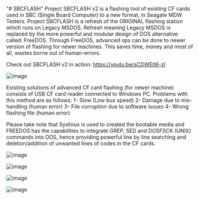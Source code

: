 "# SBCFLASH" 
Project SBCFLASH v2 is a flashing tool of existing CF cards used in SBC (Single Board Computer) to a new format, in Seagate MDW Testers.
Project SBCFLASH is a refresh of the ORIGINAL flashing station which runs on Legacy MSDOS. Refresh meaning Legacy MSDOS is replaced by the more powerful and modular
design of DOS alternative called: FreeDOS. Through FreeDOS, advanced ops can be done to newer version of flashing for newer machines. This saves time, money and most of all, wastes borne out of human-errors.

Check out SBCFLASH v2 in action: https://youtu.be/sCDWElt6-zI

![image](https://user-images.githubusercontent.com/18409384/233259957-c7bb8fae-c204-471e-b17b-ca80671b3915.png)


Existing solutions of advanced CF card flashing (for newer machine) consists of USB CF card reader connected to Windows PC. Problems with this method are as follows:
  1- Slow (Low bus speed)
  2- Damage due to mis-handling (human error)
  3- File corruption due to software issues
  4- Wrong flashing file (human error)
  
Please take note that Syslinux is used to created the bootable media and FREEDOS has the capabilities to integrate GREP, SED and DOSFSCK (UNIX) commands into DOS, hence providing powerful line by line searching and deletion/addition of unwanted lines of codes in the CF cards.

![image](https://user-images.githubusercontent.com/18409384/233261393-e6ea67c8-7231-48c3-9876-ff4d26090991.png)

![image](https://user-images.githubusercontent.com/18409384/233261722-b7c35e50-1d17-406c-8990-56f3e6f61138.png)

![image](https://user-images.githubusercontent.com/18409384/233271341-497e4934-009c-4819-98a7-49969f31a4b7.png)

![image](https://user-images.githubusercontent.com/18409384/233271551-f9f101d3-caa0-4cd1-83ee-258561c970cb.png)
